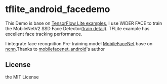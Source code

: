 # tflite_android_facedemo
This Demo is base on [TensorFlow Lite examples](https://github.com/tensorflow/tensorflow/tree/master/tensorflow/lite/examples/android), I use WIDER FACE to train the MobileNetV2 SSD Face Detector[(train detail)](https://medium.com/tensorflow/training-and-serving-a-realtime-mobile-object-detector-in-30-minutes-with-cloud-tpus-b78971cf1193). TFLite example has excellent face tracking performance. 

I integrate face recognition Pre-training model [MobileFaceNet](https://github.com/deepinsight/insightface) base on [ncnn](https://github.com/Tencent/ncnn).Thanks to [mobilefacenet_android](https://github.com/GRAYKEY/mobilefacenet_android)'s author











## License
the MIT License
